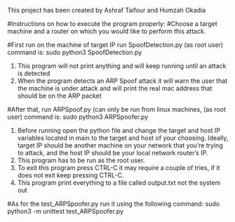 This project has been created by Ashraf Taifour and Humzah Okadia

#Instructions on how to execute the program properly:
#Choose a target machine and a router on which you would like to perform this attack.

#First run on the machine of target IP run SpoofDetection.py (as root user) command is: sudo python3 SpoofDetection.py

1) This program will not print anything and will keep running until an attack is detected
2) When the program detects an ARP Spoof attack it will warn the user that the machine is under attack and will print the real mac address that should be on the ARP packet


#After that, run ARPSpoof.py (can only be run from linux machines, (as root user) command is: sudo python3 ARPSpoofer.py
1) Before running open the python file and change the target and host IP variables located in main to the target and host of your choosing. Ideally, target IP should be another machine on your network that you’re trying to attack, and the host IP should be your local network router’s IP.
2) This program has to be run as the root user. 
3) To exit this program press CTRL-C it may require a couple of tries, if it does not exit keep pressing CTRL-C.
4) This program print everything to a file called output.txt not the system out

#As for the test_ARPSpoofer.py run it using the following command: sudo python3 -m unittest test_ARPSpoofer.py





